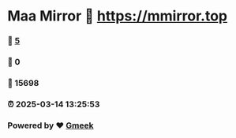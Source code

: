 # Maa Mirror :link: https://mmirror.top 
### :page_facing_up: [5](https://mmirror.top/tag.html) 
### :speech_balloon: 0 
### :hibiscus: 15698 
### :alarm_clock: 2025-03-14 13:25:53 
### Powered by :heart: [Gmeek](https://github.com/Meekdai/Gmeek)
